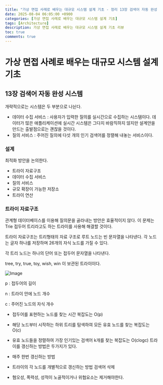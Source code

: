 ```yaml
---
title: "가상 면접 사례로 배우는 대규모 시스템 설계 기초 - 정리 13장 검색어 자동 완성 시스템"
date: 2025-08-04 06:05:00 +0900
categories: [가상 면접 사례로 배우는 대규모 시스템 설계 기초]
tags: [Architecture]
description: 가상 면접 사례로 배우는 대규모 시스템 설계 기초 리뷰
toc: true
comments: true
---
```


# 가상 면접 사례로 배우는 대규모 시스템 설계 기초 

## 13장 검색어 자동 완성 시스템

개략적으로는 시스템은 두 부분으로 나뉜다.

- 데이터 수집 서비스 :  사용자가 입력한 질의를 실시간으로 수집하는 시스템이다. 데이터가 많은 애플리케이션에 실시간 시스템은 그다지 바람직하지 않지만 설계안을 만드는 출발점으로는 괜찮을 것이다. 
- 질의 서비스 : 주어진 질의에 다섯 개의 인기 검색어를 정렬해 내놓는 서비스이다.
### 설계

최적화 방안을 논의한다.

- 트라이 자료구조
- 데이터 수집 서비스
- 질의 서비스
- 규모 확장이 가능한 저장소
- 트라이 연산
### 트라이 자료구조

관계형 데이터베이스를 이용해 질의문을 골라내는 방안은 효율적이지 않다. 이 문제는 Trie 접두어 트리라고도 하는 트라이를 사용해 해결할 것이다. 

트라이 자료구조는 트리형태의 자료 구조로 루트 노드는 빈 문자열을 나타낸다. 각 노드는 글자 하나를 저장하며 26개의 자식 노드를 가질 수 있다. 

각 트리 노드는 하나의 단어 또는 접두어 문자열을 나타낸다.

tree, try, true, toy, wish, win 이 보관된 트라이이다.

![Image](https://prod-files-secure.s3.us-west-2.amazonaws.com/e6db513d-ec54-40ff-aa74-2487b0bcfe15/1409172d-69da-49f4-9a42-e508e59162c8/Untitled.png?X-Amz-Algorithm=AWS4-HMAC-SHA256&X-Amz-Content-Sha256=UNSIGNED-PAYLOAD&X-Amz-Credential=ASIAZI2LB466YVGVZ2UB%2F20250804%2Fus-west-2%2Fs3%2Faws4_request&X-Amz-Date=20250804T071427Z&X-Amz-Expires=3600&X-Amz-Security-Token=IQoJb3JpZ2luX2VjEAcaCXVzLXdlc3QtMiJHMEUCIQCo2A%2F5aHWdD%2FGhqJw7B0EbTlFEhnrUnFcjN2uTY1ZUBgIgJNzbIo5%2BnEpzZYj%2Bl5hBk7Ntafil1umF3DF%2B0DVj5bQq%2FwMIQBAAGgw2Mzc0MjMxODM4MDUiDHLRKaRgHUAIreRN%2FSrcA4L2oBX6j9rSblS9qx6mmeG3Gj34jkd3BUYXw0jZ0xvGr%2FHqyVccIUZNFT4Imi5pEy%2FpgB3xvLajMFamZ%2BXda7RVWeMcIQbj6ZAfrp7gaC4KGbxstDnpKSa0CGukiFvhcNBTDDNtATpkEtlZ41CfKqds1sN52Nj%2Fm1nyN7YJX0jcTXptdh%2FA%2BlxyUrehOZ4KpC64szF3xhYVufniwgphSzzkiNPozBUbze9L7YcGCqvXjMdc%2F8VZtuXrN49tXfVWkPP31bge6oiNR3gTfQmRY7HHx2LylGkIibSBdqOGK80k5JlYluSx8vF%2B2wGJYSVGDjjCqwOKfhHabWrkv6YutNdUXPzPSRMfDsAMX928vMJUQktln7h8nYWI60ZGofepROBhXyZz9CONSDU%2B%2BZ%2BvytujB34mchWDZbtMWxrVxqA8TSsDB%2FhRYnb%2FvgWLP52XAw2Pfm4RnK%2BfzH2RKlstPkuO29GcFzEHiY0HoUdu5zypau1KmSyZCJnunl9hZxUd%2FPQjzDp9Lpm6tgqJ9uvaimik5i67H5cQXxCgh08s1%2BIQEcMKb0HJwxXgsYOmn%2FZRdO06Ni4VHlHtrLWoXhZ0UDDVGH5DnGjiiBq7pKjfW5GylMhyypbG3jLo4YYLMKy4wcQGOqUB%2BJpzNPCLRGOxJGHrbwRcDGKwOtxOPeOIlWX69I92e20wolHT0%2BKVeTrRPAjv1fy5J2IKipqxkO4iBY04GYSPAJtoZ7EjCBqgHmCjJ2JscAiA6OZLhz4IVmi6Gv0AR9ExGXo1PQXTab8HEMhb4rlj%2BJ5OLlsSGDqf58vD7IA%2B%2BxeygleM9I6%2F4XKPcRVXvM%2FcJVl%2F41qL6RvPnMtl6TKiCWEvbhsv&X-Amz-Signature=cdaf350771e34d31a5929e6a99a8b2e9fad659f16c967173514e84b1b191be92&X-Amz-SignedHeaders=host&x-amz-checksum-mode=ENABLED&x-id=GetObject)

p : 접두어의 길이

n : 트라이 안에 노드 개수

c : 주어진 노드의 자식 개수

- 접두어를 표현하는 노드를 찾는 시간 복잡도는 O(p)
- 해당 노드부터 시작하는 하위 트리를 탐색하여 모든 유효 노드를 찾는 복잡도는 O(c)
- 유효 노드들을 정렬하여 가장 인기있는 검색어 k개를 찾는 복잡도는 O(clogc)
트라이를 갱신하는 방법은 두가지가 있다. 

- 매주 한번 갱신하는 방법
- 트라이의 각 노드를 개별적으로 갱신하는 방법
검색어 삭제 

- 혐오성, 폭력성, 성적이 노골적이거나 위협요소는 제거해야한다. 

